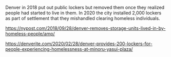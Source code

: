 Denver in 2018 put out public lockers but removed them once they realized people had started to live in them. In 2020 the city installed 2,000 lockers as part of  settlement that they mishandled clearing homeless individuals. 

https://nypost.com/2018/09/28/denver-removes-storage-units-lived-in-by-homeless-people/amp/


https://denverite.com/2020/02/28/denver-provides-200-lockers-for-people-experiencing-homelessness-at-minoru-yasui-plaza/